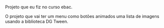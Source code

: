 Projeto que eu fiz no curso ebac.

O projeto que vai ter um menu como botões animados uma lista de imagens usando a biblioteca DG Tween.
